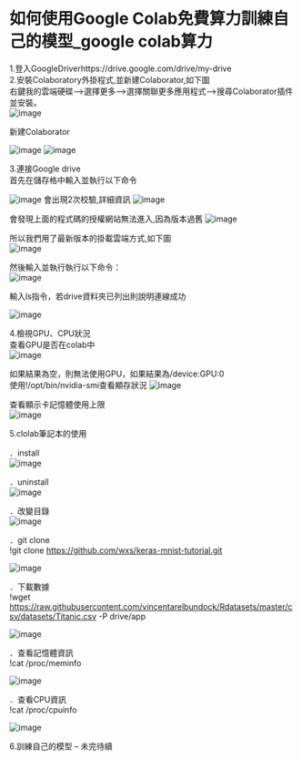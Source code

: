 # 如何使用Google Colab免費算力訓練自己的模型_google colab算力
1.登入GoogleDriverhttps://drive.google.com/drive/my-drive  
2.安裝Colaboratory外掛程式,並新建Colaborator,如下圖  
右鍵我的雲端硬碟—>選擇更多—>選擇關聯更多應用程式—>搜尋Colaborator插件並安裝。  
![image](https://github.com/Black-05/AI_midterm/blob/main/1.jpg)

新建Colaborator

![image](https://github.com/Black-05/AI_midterm/blob/main/2.jpg)
![image](https://github.com/Black-05/AI_midterm/blob/main/3.jpg)

3.連接Google drive  
首先在儲存格中輸入並執行以下命令  

![image](https://github.com/Black-05/AI_midterm/blob/main/4.jpg)
會出現2次校驗,詳細資訊
![image](https://github.com/Black-05/AI_midterm/blob/main/5.png)

會發現上面的程式碼的授權網站無法進入,因為版本過舊
![image](https://github.com/Black-05/AI_midterm/blob/main/6.png)

所以我們用了最新版本的掛載雲端方式,如下圖  
![image](https://github.com/Black-05/AI_midterm/blob/main/7.3.png)  

然後輸入並執行執行以下命令：  
![image](https://github.com/Black-05/AI_midterm/blob/main/7.4.png)    

輸入ls指令，若drive資料夾已列出則說明連線成功  

![image](https://github.com/Black-05/AI_midterm/blob/main/8.1.png)    

4.檢視GPU、CPU狀況  
查看GPU是否在colab中  
![image](https://github.com/Black-05/AI_midterm/blob/main/9.png)  

如果結果為空，則無法使用GPU，如果結果為/device:GPU:0  
使用!/opt/bin/nvidia-smi查看顯存狀況
![image](https://github.com/Black-05/AI_midterm/blob/main/10.png)  

查看顯示卡記憶體使用上限  
![image](https://github.com/Black-05/AI_midterm/blob/main/11.png) 

5.clolab筆記本的使用  

．install  
![image](https://github.com/Black-05/AI_midterm/blob/main/12.png)  

．uninstall   
![image](https://github.com/Black-05/AI_midterm/blob/main/13.png) 

．改變目錄  
![image](https://github.com/Black-05/AI_midterm/blob/main/14.png)  

．git clone  
!git clone https://github.com/wxs/keras-mnist-tutorial.git  

![image](https://github.com/Black-05/AI_midterm/blob/main/15.png)  

．下載數據  
!wget https://raw.githubusercontent.com/vincentarelbundock/Rdatasets/master/csv/datasets/Titanic.csv -P drive/app  

![image](https://github.com/Black-05/AI_midterm/blob/main/16.png)    

．查看記憶體資訊  
!cat /proc/meminfo  

![image](https://github.com/Black-05/AI_midterm/blob/main/17.png)   

．查看CPU資訊  
!cat /proc/cpuinfo  

![image](https://github.com/Black-05/AI_midterm/blob/main/18.1.png)   

6.訓練自己的模型
– 未完待續




